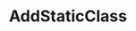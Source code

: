 ---
title: AddStaticClass
position: 1.1
type: ""
description: Registers a static class with the IDC

parameters:
  - name: Type t
    content: The type of the class to register

content_markdown: |-
  Adding a class registers all of its commands and variables with the IDC.

  Adding a class in the **Awake** method of a GameObject that is loaded at scene start might fail. If your object is available from scene start then 
  you should add it in the **Start** method.
  {: .warning}

left_code_blocks:
  - title: Example
    language: csharp
    code_block: |-
      void Start()
      {
        IDCUtils.IDC.AddStaticClass(typeof(MyStaticClass));
      }
---